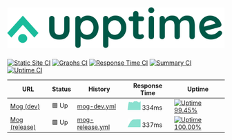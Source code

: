 # [![Upptime](./assets/logo.svg)](http://mog-status.elchronicle.io)

[![Static Site CI](https://github.com/cravemob/mog-status/workflows/Static%20Site%20CI/badge.svg)](https://github.com/cravemob/mog-status/actions?query=workflow%3A%22Static+Site+CI%22)
[![Graphs CI](https://github.com/cravemob/mog-status/workflows/Graphs%20CI/badge.svg)](https://github.com/cravemob/mog-status/actions?query=workflow%3A%22Graphs+CI%22)
[![Response Time CI](https://github.com/cravemob/mog-status/workflows/Response%20Time%20CI/badge.svg)](https://github.com/cravemob/mog-status/actions?query=workflow%3A%22Response+Time+CI%22)
[![Summary CI](https://github.com/cravemob/mog-status/workflows/Summary%20CI/badge.svg)](https://github.com/cravemob/mog-status/actions?query=workflow%3A%22Summary+CI%22)
[![Uptime CI](https://github.com/cravemob/mog-status/workflows/Uptime%20CI/badge.svg)](https://github.com/cravemob/mog-status/actions?query=workflow%3A%22Uptime+CI%22)

<!--start: status pages-->
<!-- This summary is generated by Upptime (https://github.com/upptime/upptime) -->
<!-- Do not edit this manually, your changes will be overwritten -->

| URL                                                                              | Status | History                                                                                          | Response Time                                                                    | Uptime                                                                                                                                                                                                                     |
| -------------------------------------------------------------------------------- | ------ | ------------------------------------------------------------------------------------------------ | -------------------------------------------------------------------------------- | -------------------------------------------------------------------------------------------------------------------------------------------------------------------------------------------------------------------------- |
| [Mog (dev)](http://ec2-13-125-98-107.ap-northeast-2.compute.amazonaws.com:30000) | 🟩 Up  | [mog-dev.yml](https://github.com/Cravemob/mog-status/commits/master/history/mog-dev.yml)         | <img alt="Response time graph" src="./graphs/mog-dev.png" height="20"> 334ms     | [![Uptime 99.45%](https://img.shields.io/endpoint?url=https%3A%2F%2Fraw.githubusercontent.com%2FCravemob%2Fmog-status%2Fmaster%2Fapi%2Fmog-dev%2Fuptime.json)](https://mog-status.elchronicle.io/history/mog-dev)          |
| [Mog (release)](http://15.164.136.6:30000)                                       | 🟩 Up  | [mog-release.yml](https://github.com/Cravemob/mog-status/commits/master/history/mog-release.yml) | <img alt="Response time graph" src="./graphs/mog-release.png" height="20"> 337ms | [![Uptime 100.00%](https://img.shields.io/endpoint?url=https%3A%2F%2Fraw.githubusercontent.com%2FCravemob%2Fmog-status%2Fmaster%2Fapi%2Fmog-release%2Fuptime.json)](https://mog-status.elchronicle.io/history/mog-release) |

<!--end: status pages-->
